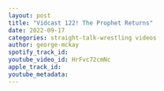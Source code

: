 ```yaml
---
layout: post
title: "Vidcast 122! The Prophet Returns"
date: 2022-09-17
categories: straight-talk-wrestling videos
author: george-mckay
spotify_track_id: 
youtube_video_id: HrFvc72cmNc
apple_track_id: 
youtube_metadata: 
---
```

